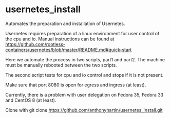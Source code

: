 # usernetes_install
Automates the preparation and installation of Usernetes.

Usernetes requires preparation of a linux environment for user control of the cpu and io.
Manual instructions can be found at https://github.com/rootless-containers/usernetes/blob/master/README.md#quick-start

Here we automate the process in two scripts, part1 and part2. The machine must be manually rebooted between the two scripts.

The second script tests for cpu and io control and stops if it is not present.

Make sure that port 8080 is open for egress and ingress (at least).

Currently, there is a problem with user delegation on Fedora 35, Fedora 33 and CentOS 8 (at least).

Clone with git clone https://github.com/anthonyhartin/usernetes_install.git
